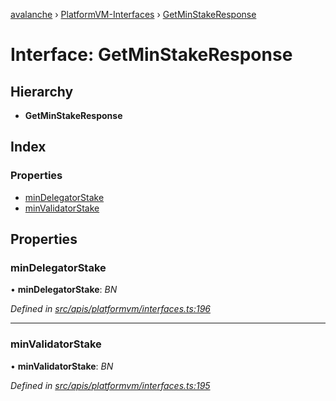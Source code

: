 [avalanche](../README.md) › [PlatformVM-Interfaces](../modules/platformvm_interfaces.md) › [GetMinStakeResponse](platformvm_interfaces.getminstakeresponse.md)

# Interface: GetMinStakeResponse

## Hierarchy

* **GetMinStakeResponse**

## Index

### Properties

* [minDelegatorStake](platformvm_interfaces.getminstakeresponse.md#mindelegatorstake)
* [minValidatorStake](platformvm_interfaces.getminstakeresponse.md#minvalidatorstake)

## Properties

###  minDelegatorStake

• **minDelegatorStake**: *BN*

*Defined in [src/apis/platformvm/interfaces.ts:196](https://github.com/ava-labs/avalanchejs/blob/5511161/src/apis/platformvm/interfaces.ts#L196)*

___

###  minValidatorStake

• **minValidatorStake**: *BN*

*Defined in [src/apis/platformvm/interfaces.ts:195](https://github.com/ava-labs/avalanchejs/blob/5511161/src/apis/platformvm/interfaces.ts#L195)*
